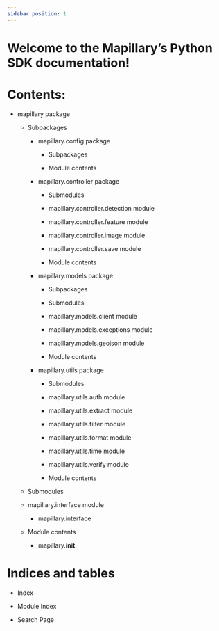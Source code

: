```yaml
---
sidebar position: 1
---
```


<!-- src documentation master file, created by
sphinx-quickstart on Mon Aug  8 18:09:39 2022.
You can adapt this file completely to your liking, but it should at least
contain the root `toctree` directive. -->
# Welcome to the Mapillary’s Python SDK documentation!

# Contents:


* mapillary package


    * Subpackages


        * mapillary.config package


            * Subpackages


            * Module contents


        * mapillary.controller package


            * Submodules


            * mapillary.controller.detection module


            * mapillary.controller.feature module


            * mapillary.controller.image module


            * mapillary.controller.save module


            * Module contents


        * mapillary.models package


            * Subpackages


            * Submodules


            * mapillary.models.client module


            * mapillary.models.exceptions module


            * mapillary.models.geojson module


            * Module contents


        * mapillary.utils package


            * Submodules


            * mapillary.utils.auth module


            * mapillary.utils.extract module


            * mapillary.utils.filter module


            * mapillary.utils.format module


            * mapillary.utils.time module


            * mapillary.utils.verify module


            * Module contents


    * Submodules


    * mapillary.interface module


        * mapillary.interface


    * Module contents


        * mapillary.__init__


# Indices and tables


* Index


* Module Index


* Search Page
